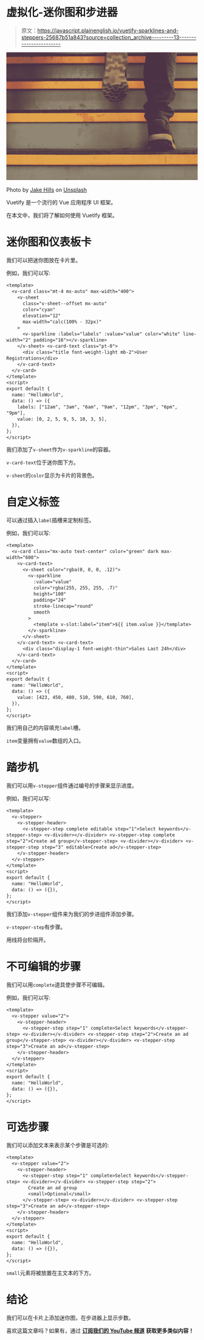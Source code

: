 # 虚拟化-迷你图和步进器

> 原文：<https://javascript.plainenglish.io/vuetify-sparklines-and-steppers-25687b51a843?source=collection_archive---------13----------------------->

![](img/1ce6138a43f3ad686b211600246415c6.png)

Photo by [Jake Hills](https://unsplash.com/@jakehills?utm_source=medium&utm_medium=referral) on [Unsplash](https://unsplash.com?utm_source=medium&utm_medium=referral)

Vuetify 是一个流行的 Vue 应用程序 UI 框架。

在本文中，我们将了解如何使用 Vuetify 框架。

# 迷你图和仪表板卡

我们可以把迷你图放在卡片里。

例如，我们可以写:

```
<template>
  <v-card class="mt-4 mx-auto" max-width="400">
    <v-sheet
      class="v-sheet--offset mx-auto"
      color="cyan"
      elevation="12"
      max-width="calc(100% - 32px)"
    >
      <v-sparkline :labels="labels" :value="value" color="white" line-width="2" padding="16"></v-sparkline>
    </v-sheet> <v-card-text class="pt-0">
      <div class="title font-weight-light mb-2">User Registrations</div>
    </v-card-text>
  </v-card>
</template>
<script>
export default {
  name: "HelloWorld",
  data: () => ({
    labels: ["12am", "3am", "6am", "9am", "12pm", "3pm", "6pm", "9pm"],
    value: [0, 2, 5, 9, 5, 10, 3, 5],
  }),
};
</script>
```

我们添加了`v-sheet`作为`v-sparkline`的容器。

`v-card-text`位于迷你图下方。

`v-sheet`的`color`显示为卡片的背景色。

# 自定义标签

可以通过插入`label`插槽来定制标签。

例如，我们可以写:

```
<template>
  <v-card class="mx-auto text-center" color="green" dark max-width="600">
    <v-card-text>
      <v-sheet color="rgba(0, 0, 0, .12)">
        <v-sparkline
          :value="value"
          color="rgba(255, 255, 255, .7)"
          height="100"
          padding="24"
          stroke-linecap="round"
          smooth
        >
          <template v-slot:label="item">${{ item.value }}</template>
        </v-sparkline>
      </v-sheet>
    </v-card-text> <v-card-text>
      <div class="display-1 font-weight-thin">Sales Last 24h</div>
    </v-card-text>
  </v-card>
</template>
<script>
export default {
  name: "HelloWorld",
  data: () => ({
    value: [423, 450, 480, 510, 590, 610, 760],
  }),
};
</script>
```

我们用自己的内容填充`label`槽。

`item`变量拥有`value`数组的入口。

# 踏步机

我们可以用`v-stepper`组件通过编号的步骤来显示进度。

例如，我们可以写:

```
<template>
  <v-stepper>
    <v-stepper-header>
      <v-stepper-step complete editable step="1">Select keywords</v-stepper-step> <v-divider></v-divider> <v-stepper-step complete step="2">Create ad group</v-stepper-step> <v-divider></v-divider> <v-stepper-step step="3" editable>Create ad</v-stepper-step>
    </v-stepper-header>
  </v-stepper>
</template>
<script>
export default {
  name: "HelloWorld",
  data: () => ({}),
};
</script>
```

我们添加`v-stepper`组件来为我们的步进组件添加步骤。

`v-stepper-step`有步骤。

用线将台阶隔开。

# 不可编辑的步骤

我们可以用`complete`道具使步骤不可编辑。

例如，我们可以写:

```
<template>
  <v-stepper value="2">
    <v-stepper-header>
      <v-stepper-step step="1" complete>Select keywords</v-stepper-step> <v-divider></v-divider> <v-stepper-step step="2">Create an ad group</v-stepper-step> <v-divider></v-divider> <v-stepper-step step="3">Create an ad</v-stepper-step>
    </v-stepper-header>
  </v-stepper>
</template>
<script>
export default {
  name: "HelloWorld",
  data: () => ({}),
};
</script>
```

# 可选步骤

我们可以添加文本来表示某个步骤是可选的:

```
<template>
  <v-stepper value="2">
    <v-stepper-header>
      <v-stepper-step step="1" complete>Select keywords</v-stepper-step> <v-divider></v-divider> <v-stepper-step step="2">
        Create an ad group
        <small>Optional</small>
      </v-stepper-step> <v-divider></v-divider> <v-stepper-step step="3">Create an ad</v-stepper-step>
    </v-stepper-header>
  </v-stepper>
</template>
<script>
export default {
  name: "HelloWorld",
  data: () => ({}),
};
</script>
```

`small`元素将被放置在主文本的下方。

# 结论

我们可以在卡片上添加迷你图，在步进器上显示步数。

喜欢这篇文章吗？如果有，通过 [**订阅我们的 YouTube 频道**](https://www.youtube.com/channel/UCtipWUghju290NWcn8jhyAw?sub_confirmation=true) **获取更多类似内容！**